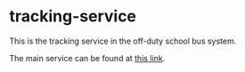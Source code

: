 # tracking-service

This is the tracking service in the off-duty school bus system. 

The main service can be found at [this link](https://github.com/saeedeldeeb/the-off-duty-school-bus).